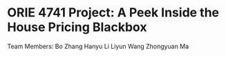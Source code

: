 # ORIE 4741 Project: A Peek Inside the House Pricing Blackbox 

Team Members: 
  Bo Zhang
  Hanyu Li
  Liyun Wang
  Zhongyuan Ma
